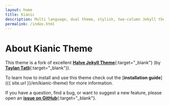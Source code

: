 ```yaml
---
layout: home
title: Kianic
description: Multi language, dual theme, stylish, two-column Jekyll theme for your blog.
permalink: /index.html
---
```


# About Kianic Theme

This theme is a fork of excellent [**Halve Jekyll Theme**](https://taylantatli.github.io/Halve){:target="_blank"} (by [**Taylan Tatli**](https://github.com/TaylanTatli){:target="_blank"}).

To learn how to install and use this theme check out the [**installation guide**]({{ site.url }}/en/kianic-theme) for more information.

If you have a question, find a bug, or want to suggest a new feature, please open an [**issue on GitHub**](https://github.com/MahdiBaghbani/Kianic/issues/new){:target="_blank"}.